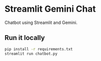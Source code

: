 # Streamlit Gemini Chat
Chatbot using Streamlit and Gemini.

## Run it locally
```bash
pip install -r requirements.txt
streamlit run chatbot.py
```

